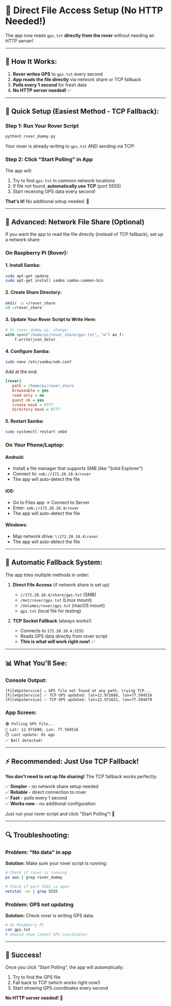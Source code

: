 # 📁 Direct File Access Setup (No HTTP Needed!)

The app now reads `gps.txt` **directly from the rover** without needing an HTTP server!

---

## 🎯 **How It Works:**

1. **Rover writes GPS** to `gps.txt` every second
2. **App reads the file directly** via network share or TCP fallback
3. **Polls every 1 second** for fresh data
4. **No HTTP server needed!** ✅

---

## 🚀 **Quick Setup (Easiest Method - TCP Fallback):**

### **Step 1: Run Your Rover Script**

```bash
python3 rover_dummy.py
```

Your rover is already writing to `gps.txt` AND sending via TCP!

### **Step 2: Click "Start Polling" in App**

The app will:
1. Try to find `gps.txt` in common network locations
2. If file not found, **automatically use TCP** (port 5555)
3. Start receiving GPS data every second!

**That's it!** No additional setup needed. 🎉

---

## 📂 **Advanced: Network File Share (Optional)**

If you want the app to read the file directly (instead of TCP fallback), set up a network share:

### **On Raspberry Pi (Rover):**

#### **1. Install Samba:**
```bash
sudo apt-get update
sudo apt-get install samba samba-common-bin
```

#### **2. Create Share Directory:**
```bash
mkdir -p ~/rover_share
cd ~/rover_share
```

#### **3. Update Your Rover Script to Write Here:**
```python
# In rover_dummy.py, change:
with open("/home/pi/rover_share/gps.txt", "w") as f:
    f.write(json_data)
```

#### **4. Configure Samba:**
```bash
sudo nano /etc/samba/smb.conf
```

Add at the end:
```ini
[rover]
   path = /home/pi/rover_share
   browseable = yes
   read only = no
   guest ok = yes
   create mask = 0777
   directory mask = 0777
```

#### **5. Restart Samba:**
```bash
sudo systemctl restart smbd
```

### **On Your Phone/Laptop:**

#### **Android:**
- Install a file manager that supports SMB (like "Solid Explorer")
- Connect to: `smb://172.20.10.4/rover`
- The app will auto-detect the file

#### **iOS:**
- Go to Files app → Connect to Server
- Enter: `smb://172.20.10.4/rover`
- The app will auto-detect the file

#### **Windows:**
- Map network drive: `\\172.20.10.4\rover`
- The app will auto-detect the file

---

## 🎯 **Automatic Fallback System:**

The app tries multiple methods in order:

1. **Direct File Access** (if network share is set up)
   - `//172.20.10.4/share/gps.txt` (SMB)
   - `/mnt/rover/gps.txt` (Linux mount)
   - `/Volumes/rover/gps.txt` (macOS mount)
   - `gps.txt` (local file for testing)

2. **TCP Socket Fallback** (always works!)
   - Connects to `172.20.10.4:5555`
   - Reads GPS data directly from rover script
   - **This is what will work right now!** ✅

---

## 📊 **What You'll See:**

### **Console Output:**
```
[FileGpsService] ⚠️ GPS file not found at any path, trying TCP...
[FileGpsService] ✅ TCP GPS updated: lat=12.971606, lon=77.594516
[FileGpsService] ✅ TCP GPS updated: lat=12.971631, lon=77.594479
```

### **App Screen:**
```
🟢 Polling GPS file...
📍 Lat: 12.971606, Lon: 77.594516
⏱️ Last update: 0s ago
✅ Ball detected!
```

---

## ⚡ **Recommended: Just Use TCP Fallback!**

**You don't need to set up file sharing!** The TCP fallback works perfectly:

✅ **Simpler** - no network share setup needed  
✅ **Reliable** - direct connection to rover  
✅ **Fast** - polls every 1 second  
✅ **Works now** - no additional configuration  

Just run your rover script and click "Start Polling"! 🚀

---

## 🔍 **Troubleshooting:**

### **Problem: "No data" in app**

**Solution:** Make sure your rover script is running:
```bash
# Check if rover is running
ps aux | grep rover_dummy

# Check if port 5555 is open
netstat -an | grep 5555
```

### **Problem: GPS not updating**

**Solution:** Check rover is writing GPS data:
```bash
# On Raspberry Pi
cat gps.txt
# Should show latest GPS coordinates
```

---

## 🎉 **Success!**

Once you click "Start Polling", the app will automatically:
1. Try to find the GPS file
2. Fall back to TCP (which works right now!)
3. Start showing GPS coordinates every second

**No HTTP server needed!** 🎉

